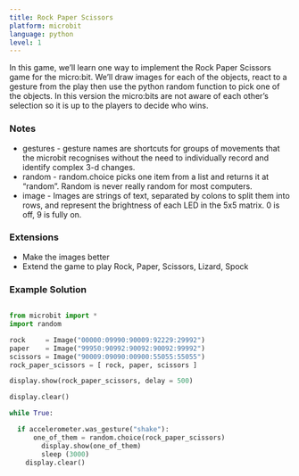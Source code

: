 ```yaml
---
title: Rock Paper Scissors 
platform: microbit
language: python 
level: 1
---
```

In this game, we’ll learn one way to implement the Rock Paper Scissors game for the micro:bit. We’ll
draw images for each of the objects, react to a gesture from the play then use the python random
function to pick one of the objects. In this version the micro:bits are not aware of each other’s
selection so it is up to the players to decide who wins.


### Notes

* gestures - gesture names are shortcuts for groups of movements that the microbit recognises without the need to individually record and identify complex 3-d changes.
* random - random.choice picks one item from a list and returns it at “random”. Random is never really random for most computers.
* image - Images are strings of text, separated by colons to split them into rows, and represent the brightness of each LED in the 5x5 matrix. 0 is off, 9 is fully on.


### Extensions

* Make the images better
* Extend the game to play Rock, Paper, Scissors, Lizard, Spock


### Example Solution

```python

from microbit import *
import random

rock     = Image("00000:09990:90009:92229:29992")
paper    = Image("99950:90992:90092:90092:99992")
scissors = Image("90009:09090:00900:55055:55055")
rock_paper_scissors = [ rock, paper, scissors ]

display.show(rock_paper_scissors, delay = 500)

display.clear()

while True:

  if accelerometer.was_gesture("shake"):   
	  one_of_them = random.choice(rock_paper_scissors)
		display.show(one_of_them)
		sleep (3000)
    display.clear()

```
